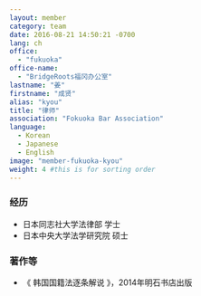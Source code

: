 ```yaml
---
layout: member
category: team
date: 2016-08-21 14:50:21 -0700
lang: ch
office:
  - "fukuoka"
office-name:
  - "BridgeRoots福冈办公室"
lastname: "姜"
firstname: "成贤"
alias: "kyou"
title: "律师"
association: "Fokuoka Bar Association"
language:
  - Korean
  - Japanese
  - English
image: "member-fukuoka-kyou"
weight: 4 #this is for sorting order
---
```


### 经历
- 日本同志社大学法律部  学士
- 日本中央大学法学研究院 硕士

### 著作等
- 《 韩国国籍法逐条解说 》，2014年明石书店出版
